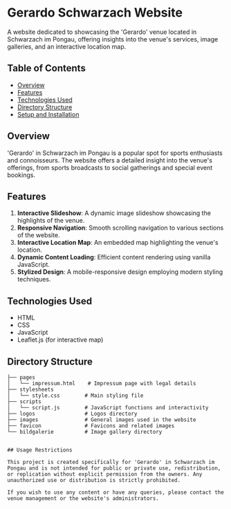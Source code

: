 # Gerardo Schwarzach Website

A website dedicated to showcasing the 'Gerardo' venue located in Schwarzach im Pongau, offering insights into the venue's services, image galleries, and an interactive location map.

## Table of Contents

- [Overview](#overview)
- [Features](#features)
- [Technologies Used](#technologies-used)
- [Directory Structure](#directory-structure)
- [Setup and Installation](#setup-and-installation)

## Overview

'Gerardo' in Schwarzach im Pongau is a popular spot for sports enthusiasts and connoisseurs. The website offers a detailed insight into the venue's offerings, from sports broadcasts to social gatherings and special event bookings.

## Features

1. **Interactive Slideshow**: A dynamic image slideshow showcasing the highlights of the venue.
2. **Responsive Navigation**: Smooth scrolling navigation to various sections of the website.
3. **Interactive Location Map**: An embedded map highlighting the venue's location.
4. **Dynamic Content Loading**: Efficient content rendering using vanilla JavaScript.
5. **Stylized Design**: A mobile-responsive design employing modern styling techniques.

## Technologies Used

- HTML
- CSS
- JavaScript
- Leaflet.js (for interactive map)

## Directory Structure

```plaintext
├── pages
│   └── impressum.html    # Impressum page with legal details
├── stylesheets
│   └── style.css        # Main styling file
├── scripts
│   └── script.js        # JavaScript functions and interactivity
├── logos                # Logos directory
├── images               # General images used in the website
├── favicon              # Favicons and related images
└── bildgalerie          # Image gallery directory


## Usage Restrictions

This project is created specifically for 'Gerardo' in Schwarzach im Pongau and is not intended for public or private use, redistribution, or replication without explicit permission from the owners. Any unauthorized use or distribution is strictly prohibited.

If you wish to use any content or have any queries, please contact the venue management or the website's administrators.

